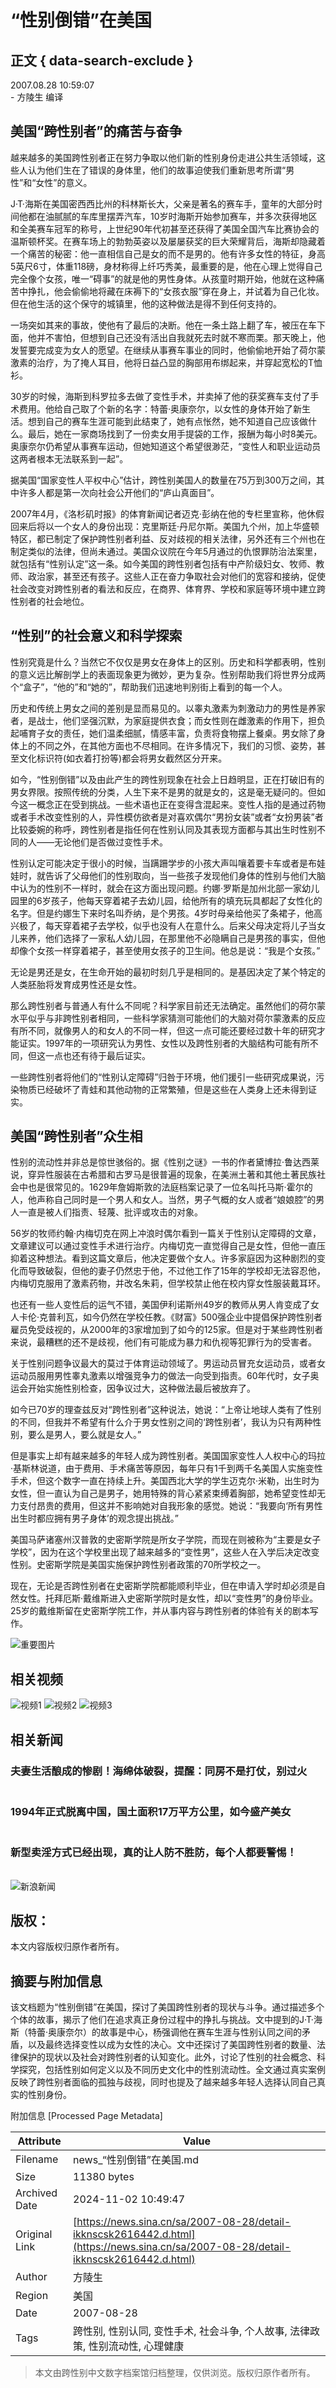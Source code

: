 # “性别倒错”在美国

## 正文 { data-search-exclude }


2007.08.28 10:59:07  
\- 方陵生 编译  

## 美国“跨性别者”的痛苦与奋争

越来越多的美国跨性别者正在努力争取以他们新的性别身份走进公共生活领域，这些人认为他们生在了错误的身体里，他们的故事迫使我们重新思考所谓“男性”和“女性”的意义。

J·T·海斯在美国密西西比州的科林斯长大，父亲是著名的赛车手，童年的大部分时间他都在油腻腻的车库里摆弄汽车，10岁时海斯开始参加赛车，并多次获得地区和全美赛车冠军的称号，上世纪90年代初甚至还获得了美国全国汽车比赛协会的温斯顿杯奖。在赛车场上的勃勃英姿以及屡屡获奖的巨大荣耀背后，海斯却隐藏着一个痛苦的秘密：他一直相信自己是女的而不是男的。他有许多女性的特征，身高5英尺6寸，体重118磅，身材称得上纤巧秀美，最重要的是，他在心理上觉得自己完全像个女孩，唯一“碍事”的就是他的男性身体。从孩童时期开始，他就在这种痛苦中挣扎，他会偷偷地将藏在床褥下的“女孩衣服”穿在身上，并试着为自己化妆。但在他生活的这个保守的城镇里，他的这种做法是得不到任何支持的。

一场突如其来的事故，使他有了最后的决断。他在一条土路上翻了车，被压在车下面，他并不害怕，但想到自己还没有活出自我就死去时就不寒而栗。那天晚上，他发誓要完成变为女人的愿望。在继续从事赛车事业的同时，他偷偷地开始了荷尔蒙激素的治疗，为了掩人耳目，他将日益凸显的胸部用布绑起来，并穿起宽松的T恤衫。

30岁的时候，海斯到科罗拉多去做了变性手术，并卖掉了他的获奖赛车支付了手术费用。他给自己取了个新的名字：特蕾·奥康奈尔，以女性的身体开始了新生活。想到自己的赛车生涯可能到此结束了，她有点怅然，她不知道自己应该做什么。最后，她在一家商场找到了一份卖女用手提袋的工作，报酬为每小时8美元。奥康奈尔仍希望从事赛车运动，但她知道这个希望很渺茫，“变性人和职业运动员这两者根本无法联系到一起”。

据美国“国家变性人平权中心”估计，跨性别美国人的数量在75万到300万之间，其中许多人都是第一次向社会公开他们的“庐山真面目”。

2007年4月，《洛杉矶时报》的体育新闻记者迈克·彭纳在他的专栏里宣称，他休假回来后将以一个女人的身份出现：克里斯廷·丹尼尔斯。美国九个州，加上华盛顿特区，都已制定了保护跨性别者利益、反对歧视的相关法律，另外还有三个州也在制定类似的法律，但尚未通过。美国众议院在今年5月通过的仇恨罪防治法案里，就包括有“性别认定”这一条。如今美国的跨性别者包括有中产阶级妇女、牧师、教师、政治家，甚至还有孩子。这些人正在奋力争取社会对他们的宽容和接纳，促使社会改变对跨性别者的看法和反应，在商界、体育界、学校和家庭等环境中建立跨性别者的社会地位。

## “性别”的社会意义和科学探索

性别究竟是什么？当然它不仅仅是男女在身体上的区别。历史和科学都表明，性别的意义远比解剖学上的表面现象更为微妙，更为复杂。性别帮助我们将世界分成两个“盒子”，“他的”和“她的”，帮助我们迅速地判别街上看到的每一个人。

历史和传统上男女之间的差别是显而易见的。以睾丸激素为刺激动力的男性是养家者，是战士，他们坚强沉默，为家庭提供衣食；而女性则在雌激素的作用下，担负起哺育子女的责任，她们温柔细腻，情感丰富，负责将食物摆上餐桌。男女除了身体上的不同之外，在其他方面也不尽相同。在许多情况下，我们的习惯、姿势，甚至文化标识符(如衣着打扮等)都会将男女截然区分开来。

如今，“性别倒错”以及由此产生的跨性别现象在社会上日趋明显，正在打破旧有的男女界限。按照传统的分类，人生下来不是男的就是女的，这是毫无疑问的。但如今这一概念正在受到挑战。一些术语也正在变得含混起来。变性人指的是通过药物或者手术改变性别的人，异性模仿欲者是对喜欢偶尔“男扮女装”或者“女扮男装”者比较委婉的称呼，跨性别者是指任何在性别认同及其表现方面都与其出生时性别不同的人——无论他们是否做过变性手术。

性别认定可能决定于很小的时候，当蹒跚学步的小孩大声叫嚷着要卡车或者是布娃娃时，就告诉了父母他们的性别取向，当一些孩子发现他们身体的性别与他们大脑中认为的性别不一样时，就会在这方面出现问题。约娜·罗斯是加州北部一家幼儿园里的6岁孩子，他每天穿着裙子去幼儿园，给他所有的填充玩具都起了女性化的名字。但是约娜生下来时名叫乔纳，是个男孩。4岁时母亲给他买了条裙子，他高兴极了，每天穿着裙子去学校，似乎也没有人在意什么。后来父母决定将儿子当女儿来养，他们选择了一家私人幼儿园，在那里他不必隐瞒自己是男孩的事实，但他却像个女孩一样穿着裙子，甚至使用女孩子的卫生间。他总是说：“我是个女孩。”

无论是男还是女，在生命开始的最初时刻几乎是相同的。是基因决定了某个特定的人类胚胎将发育成男性还是女性。

那么跨性别者与普通人有什么不同呢？科学家目前还无法确定。虽然他们的荷尔蒙水平似乎与非跨性别者相同，一些科学家猜测可能他们的大脑对荷尔蒙激素的反应有所不同，就像男人的和女人的不同一样，但这一点可能还要经过数十年的研究才能证实。1997年的一项研究认为男性、女性以及跨性别者的大脑结构可能有所不同，但这一点也还有待于最后证实。

一些跨性别者将他们的“性别认定障碍”归咎于环境，他们援引一些研究成果说，污染物质已经破坏了青蛙和其他动物的正常繁殖，但是这些在人类身上还未得到证实。

## 美国“跨性别者”众生相

性别的流动性并非总是惊世骇俗的。据《性别之谜》一书的作者黛博拉·鲁达西莱说，穿异性服装在古希腊和古罗马是很普遍的现象，在美洲土著和其他土著民族社会中也是很常见的。1629年詹姆斯敦的法庭档案记录了一位名叫托马斯·霍尔的人，他声称自己同时是一个男人和女人。当然，男子气概的女人或者“娘娘腔”的男人一直是被人们指责、轻蔑、批评或攻击的对象。

56岁的牧师约翰·内梅切克在网上冲浪时偶尔看到一篇关于性别认定障碍的文章，文章建议可以通过变性手术进行治疗。内梅切克一直觉得自己是女性，但他一直压抑着这种想法。看到这篇文章后，他决定要做个女人。许多家庭因为这种剧烈的变化而导致破裂，但他的妻子仍然忠于他，不过他工作了15年的学校却无法容忍他，内梅切克服用了激素药物，并改名朱莉，但学校禁止他在校内穿女性服装戴耳环。

也还有一些人变性后的运气不错，美国伊利诺斯州49岁的教师从男人肯变成了女人卡伦·克普利瓦，如今仍然在学校任教。《财富》500强企业中提倡保护跨性别者雇员免受歧视的，从2000年的3家增加到了如今的125家。但是对于某些跨性别者来说，最糟糕的还不是歧视，他们有可能成为暴力和仇视等犯罪行为的受害者。

关于性别问题争议最大的莫过于体育运动领域了。男运动员冒充女运动员，或者女运动员服用男性睾丸激素以增强竞争力的做法一向受到指责。60年代时，女子奥运会开始实施性别检查，因争议过大，这种做法最后被放弃了。

如今已70岁的理查兹反对“跨性别者”这种说法，她说：“上帝让地球人类有了性别的不同，但我并不希望有什么介于男女性别之间的‘跨性别者’，我认为只有两种性别，要么是男人，要么就是女人。”

但是事实上却有越来越多的年轻人成为跨性别者。美国国家变性人人权中心的玛拉·基斯林说道，由于费用、手术痛苦等原因，每年只有1千到两千名美国人实施变性手术，但这个数字一直在持续上升。美国西北大学的学生迈克尔·米勒，出生时为女性，但一直认为自己是男子，她用特殊的背心紧紧束缚着胸部，她希望变性却无力支付昂贵的费用，但这并不影响她对自我形象的感觉。她说：“我要向‘所有男性出生时都应拥有男子身体’的观念提出挑战。”

美国马萨诸塞州汉普敦的史密斯学院是所女子学院，而现在则被称为“主要是女子学校”，因为在这个学校里出现了越来越多的“变性男”，这些人在入学后决定改变性别。史密斯学院是美国实施保护跨性别者政策的70所学校之一。

现在，无论是否跨性别者在史密斯学院都能顺利毕业，但在申请入学时却必须是自然女性。托拜厄斯·戴维斯进入史密斯学院时是女性，却以“变性男”的身份毕业。25岁的戴维斯留在史密斯学院工作，并从事内容与跨性别者的体验有关的剧本写作。

![重要图片](//n.sinaimg.cn/default/2fb77759/20151125/320X320.png)

## 相关视频

![视频1](//z0.sinaimg.cn/auto/crop?img=https://n.sinaimg.cn/sinakd20241102ac/320/w480h640/20241102/2990-a59bf183b20520460999594050f382ca.jpg&size=370_207&bgf=1&bgc=%23000000)
![视频2](//z0.sinaimg.cn/auto/crop?img=https://n.sinaimg.cn/sinakd20241102ac/533/w480h853/20241102/e0ce-03ede80daedb5854d71c6c0ceceb43e2.jpg&size=370_207&bgf=1&bgc=%23000000)
![视频3](//z0.sinaimg.cn/auto/crop?img=https://n.sinaimg.cn/sinakd20241102ac/200/w640h360/20241102/facd-fbe61c82f6d5983ae7ad4a0c1563b81a.jpg&size=370_207&bgf=1&bgc=%23000000)

## 相关新闻

### 夫妻生活酿成的惨剧！海绵体破裂，提醒：同房不是打仗，别过火  
![夫妻生活酿成的惨剧](data:image/png;base64,iVBORw0KGgoAAAANSUhEUgAAAAMAAAACAQMAAACnuvRZAAAAA1BMVEUAAACnej3aAAAAAXRSTlMAQObYZgAAAApJREFUCNdjAAIAAAQAASDSLW8AAAAASUVORK5CYII=)

### 1994年正式脱离中国，国土面积17万平方公里，如今盛产美女  
![1994年正式脱离中国](data:image/png;base64,iVBORw0KGgoAAAANSUhEUgAAAAMAAAACAQMAAACnuvRZAAAAA1BMVEUAAACnej3aAAAAAXRSTlMAQObYZgAAAApJREFUCNdjAAIAAAQAASDSLW8AAAAASUVORK5CYII=)

### 新型卖淫方式已经出现，真的让人防不胜防，每个人都要警惕！  
![新型卖淫方式](data:image/png;base64,iVBORw0KGgoAAAANSUhEUgAAAAMAAAACAQMAAACnuvRZAAAAA1BMVEUAAACnej3aAAAAAXRSTlMAQObYZgAAAApJREFUCNdjAAIAAAQAASDSLW8AAAAASUVORK5CYII=)

![新浪新闻](https://n.sinaimg.cn/default/80905340/20200331/sinalogo.png)

## 版权：
本文内容版权归原作者所有。

## 摘要与附加信息

<!-- tcd_abstract -->
该文档题为“性别倒错”在美国，探讨了美国跨性别者的现状与斗争。通过描述多个个体的故事，揭示了他们在追求真正身份过程中的挣扎与挑战。文中提到的J·T·海斯（特蕾·奥康奈尔）的故事是中心，杨强调他在赛车生涯与性别认同之间的矛盾，以及最终选择变性以成为女性的决心。文中还探讨了美国跨性别者的数量、法律保护的现状以及社会对跨性别者的认知变化。此外，讨论了性别的社会概念、科学探究，包括性别如何定义以及不同历史文化中的性别流动性。全文通过真实案例反映了跨性别者面临的孤独与歧视，同时也提及了越来越多年轻人选择认同自己真实的性别身份。
<!-- tcd_abstract_end -->

附加信息 [Processed Page Metadata]

| Attribute       | Value                                  |
|-----------------|----------------------------------------|
| Filename        | news_“性别倒错”在美国.md                             |
| Size            | 11380 bytes                           |
| Archived Date   | 2024-11-02 10:49:47                             |
| Original Link   | [https://news.sina.cn/sa/2007-08-28/detail-ikknscsk2616442.d.html](https://news.sina.cn/sa/2007-08-28/detail-ikknscsk2616442.d.html)                       |
| Author          | 方陵生                               |
| Region          | 美国                               |
| Date            | 2007-08-28                                 |
| Tags            | 跨性别, 性别认同, 变性手术, 社会斗争, 个人故事, 法律政策, 性别流动性, 心理健康                                 |
>
> 本文由跨性别中文数字档案馆归档整理，仅供浏览。版权归原作者所有。
>